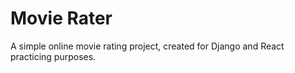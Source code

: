 # Movie Rater
A simple online movie rating project, created for Django and React practicing purposes.
